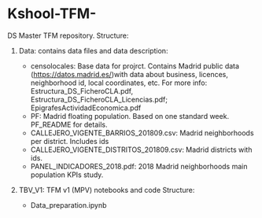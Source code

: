 # Kshool-TFM-
DS Master TFM repository. Structure:

1) Data: contains data files and data description:
    - censolocales: Base data for projrct. Contains Madrid public data (https://datos.madrid.es/)with data about business, licences, neighborhood id, local coordinates, etc. For more info: Estructura_DS_FicheroCLA.pdf, Estructura_DS_FicheroCLA_Licencias.pdf;
    EpigrafesActividadEconomica.pdf
    - PF: Madrid floating population. Based on one standard week. PF_README for details.
    - CALLEJERO_VIGENTE_BARRIOS_201809.csv: Madrid neighborhoods per district. Includes ids
    - CALLEJERO_VIGENTE_DISTRITOS_201809.csv: Madrid districts with ids.
    - PANEL_INDICADORES_2018.pdf: 2018 Madrid neighborhoods main population KPIs study.

2) TBV_V1: TFM v1 (MPV) notebooks and code
    Structure:
    - Data_preparation.ipynb

